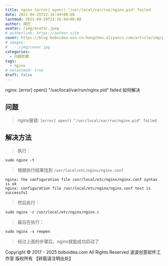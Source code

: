 ```yaml
---
title: nginx [error] open() "/usr/local/var/run/nginx.pid" failed
date: 2021-04-25T22:16:44+08:00
lastmod: 2021-09-28T22:16:44+08:00
author: 胡巴
avatar: /img/avatar.jpeg
# authorlink: https://author.site
cover: https://blog-boboidea.oss-cn-hangzhou.aliyuncs.com/article/img/posts/nginx [error].jpg
# images:
#   - /img/cover.jpg
categories:
  - 问题积累
tags:
  - nginx
# nolastmod: true
draft: false
---
```


nginx: [error] open() "/usr/local/var/run/nginx.pid" failed 如何解决

<!--more-->

## 问题

> nginx报错: `[error] open() "/usr/local/var/run/nginx.pid" failed`

## 解决方法

> 执行：

```
sudo nginx -t
```

> 根据执行结果找到 `/usr/local/etc/nginx/nginx.conf`

```
nginx: the configuration file /usr/local/etc/nginx/nginx.conf syntax is ok
nginx: configuration file /usr/local/etc/nginx/nginx.conf test is successful
```

> 然后执行：

```
sudo nginx -c /usr/local/etc/nginx/nginx.c
```

> 最后在执行：

```
sudo nginx -s reopen
```

> 经过上面的步骤后，nginx就能成功启动了

<!--declare-declare-->

Copyright &copy; 2017 - 2025 boboidea.com All Rights Reserved 波波创意软件工作室 版权所有 【转载请注明出处】
